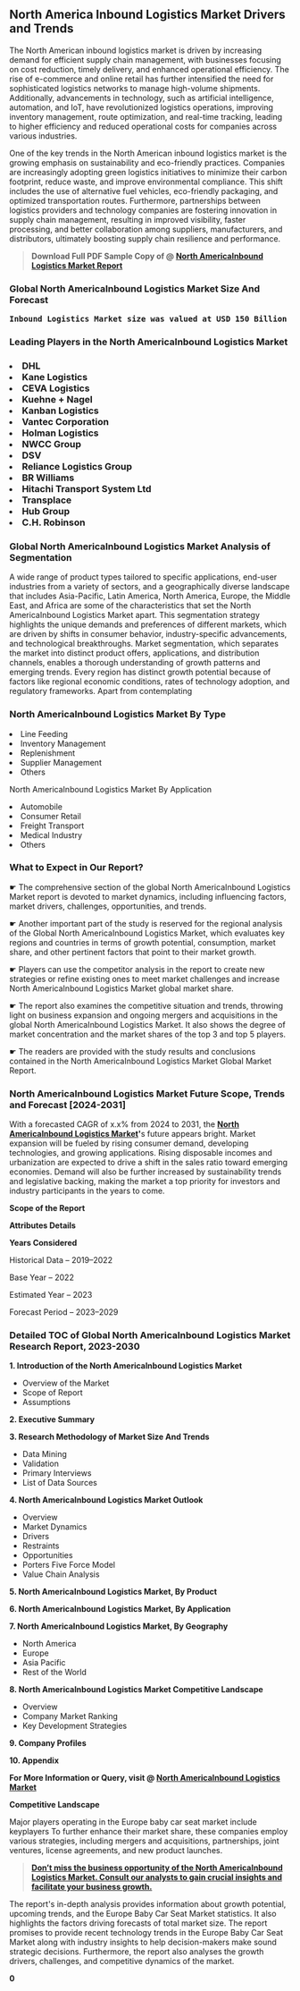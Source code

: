 <p> <h2>North America Inbound Logistics Market Drivers and Trends</h2><p>The North American inbound logistics market is driven by increasing demand for efficient supply chain management, with businesses focusing on cost reduction, timely delivery, and enhanced operational efficiency. The rise of e-commerce and online retail has further intensified the need for sophisticated logistics networks to manage high-volume shipments. Additionally, advancements in technology, such as artificial intelligence, automation, and IoT, have revolutionized logistics operations, improving inventory management, route optimization, and real-time tracking, leading to higher efficiency and reduced operational costs for companies across various industries.</p><p>One of the key trends in the North American inbound logistics market is the growing emphasis on sustainability and eco-friendly practices. Companies are increasingly adopting green logistics initiatives to minimize their carbon footprint, reduce waste, and improve environmental compliance. This shift includes the use of alternative fuel vehicles, eco-friendly packaging, and optimized transportation routes. Furthermore, partnerships between logistics providers and technology companies are fostering innovation in supply chain management, resulting in improved visibility, faster processing, and better collaboration among suppliers, manufacturers, and distributors, ultimately boosting supply chain resilience and performance.</p></p><blockquote id="" class=""><strong>Download Full PDF Sample Copy of @&nbsp;<a href="https://www.verifiedmarketreports.com/download-sample/?rid=487322&utm_source=GitHub-Jan&utm_medium=263" target="_blank">North AmericaInbound Logistics Market Report</a>&nbsp;&nbsp;</strong></blockquote><h3 id="" class=""><strong>Global&nbsp;North AmericaInbound Logistics Market Size And Forecast</strong></h3><pre class="reader-text-block__code-block"><strong>Inbound Logistics Market size was valued at USD 150 Billion in 2022 and is projected to reach USD 250 Billion by 2030, growing at a CAGR of 7.5% from 2024 to 2030.</strong></pre><h3 id="" class="">Leading Players in the&nbsp;North AmericaInbound Logistics Market</h3><h3 class=""></Li><Li>DHL</Li><Li> Kane Logistics</Li><Li> CEVA Logistics</Li><Li> Kuehne + Nagel</Li><Li> Kanban Logistics</Li><Li> Vantec Corporation</Li><Li> Holman Logistics</Li><Li> NWCC Group</Li><Li> DSV</Li><Li> Reliance Logistics Group</Li><Li> BR Williams</Li><Li> Hitachi Transport System Ltd</Li><Li> Transplace</Li><Li> Hub Group</Li><Li> C.H. Robinson</h3><h3 id="" class="">Global&nbsp;North AmericaInbound Logistics Market Analysis of Segmentation</h3><p id="" class="">A wide range of product types tailored to specific applications, end-user industries from a variety of sectors, and a geographically diverse landscape that includes Asia-Pacific, Latin America, North America, Europe, the Middle East, and Africa are some of the characteristics that set the North AmericaInbound Logistics Market apart. This segmentation strategy highlights the unique demands and preferences of different markets, which are driven by shifts in consumer behavior, industry-specific advancements, and technological breakthroughs. Market segmentation, which separates the market into distinct product offers, applications, and distribution channels, enables a thorough understanding of growth patterns and emerging trends. Every region has distinct growth potential because of factors like regional economic conditions, rates of technology adoption, and regulatory frameworks. Apart from contemplating</p><h3 id="" class="">North AmericaInbound Logistics Market&nbsp;By Type</h3><p></Li><Li>Line Feeding</Li><Li> Inventory Management</Li><Li> Replenishment</Li><Li> Supplier Management</Li><Li> Others</p><div class="" data-test-id=""><p>North AmericaInbound Logistics Market&nbsp;By Application</p></div><p class=""></Li><Li>Automobile</Li><Li> Consumer Retail</Li><Li> Freight Transport</Li><Li> Medical Industry</Li><Li> Others</p><div class="" data-test-id=""><h3><span class="">What to Expect in Our Report?</span></h3></div><div class="" data-test-id=""><p><span class="">☛ The comprehensive section of the global North AmericaInbound Logistics Market report is devoted to market dynamics, including influencing factors, market drivers, challenges, opportunities, and trends.</span></p></div><div class="" data-test-id=""><p><span class="">☛ Another important part of the study is reserved for the regional analysis of the Global North AmericaInbound Logistics Market, which evaluates key regions and countries in terms of growth potential, consumption, market share, and other pertinent factors that point to their market growth.</span></p></div><div class="" data-test-id=""><p><span class="">☛ Players can use the competitor analysis in the report to create new strategies or refine existing ones to meet market challenges and increase North AmericaInbound Logistics Market global market share.</span></p></div><div class="" data-test-id=""><p><span class="">☛ The report also examines the competitive situation and trends, throwing light on business expansion and ongoing mergers and acquisitions in the global North AmericaInbound Logistics Market. It also shows the degree of market concentration and the market shares of the top 3 and top 5 players.</span></p></div><div class="" data-test-id=""><p><span class="">☛ The readers are provided with the study results and conclusions contained in the North AmericaInbound Logistics Market Global Market Report.</span></p></div><div class="" data-test-id=""><h3><span class="">North AmericaInbound Logistics Market Future Scope, Trends and Forecast [2024-2031]</span></h3></div><div class="" data-test-id=""><p><span class="">With a forecasted CAGR of x.x% from 2024 to 2031, the <strong><a href="https://www.verifiedmarketreports.com/download-sample/?rid=487322&utm_source=GitHub-Jan&utm_medium=263" target="_blank">North AmericaInbound Logistics Market</a>'</strong>s future appears bright. Market expansion will be fueled by rising consumer demand, developing technologies, and growing applications. Rising disposable incomes and urbanization are expected to drive a shift in the sales ratio toward emerging economies. Demand will also be further increased by sustainability trends and legislative backing, making the market a top priority for investors and industry participants in the years to come.</span></p><p id="ember66" class="ember-view reader-text-block__paragraph"><strong>Scope of the Report</strong></p><p id="ember67" class="ember-view reader-text-block__paragraph"><strong>Attributes Details</strong></p><p id="ember68" class="ember-view reader-text-block__paragraph"><strong>Years Considered</strong></p><p id="ember69" class="ember-view reader-text-block__paragraph">Historical Data &ndash; 2019&ndash;2022</p><p id="ember70" class="ember-view reader-text-block__paragraph">Base Year &ndash; 2022</p><p id="ember71" class="ember-view reader-text-block__paragraph">Estimated Year &ndash; 2023</p><p id="ember72" class="ember-view reader-text-block__paragraph">Forecast Period &ndash; 2023&ndash;2029</p></div><h3 id="" class="">Detailed TOC of Global North AmericaInbound Logistics Market Research Report, 2023-2030</h3><p id="" class=""><strong>1. Introduction of the North AmericaInbound Logistics Market</strong></p><ul><li>Overview of the Market</li><li>Scope of Report</li><li>Assumptions</li></ul><p id="" class=""><strong>2. Executive Summary</strong></p><p id="" class=""><strong>3. Research Methodology of Market Size And Trends</strong></p><ul><li>Data Mining</li><li>Validation</li><li>Primary Interviews</li><li>List of Data Sources</li></ul><p id="" class=""><strong>4. North AmericaInbound Logistics Market Outlook</strong></p><ul><li>Overview</li><li>Market Dynamics</li><li>Drivers</li><li>Restraints</li><li>Opportunities</li><li>Porters Five Force Model</li><li>Value Chain Analysis</li></ul><p id="" class=""><strong>5. North AmericaInbound Logistics Market, By Product</strong></p><p id="" class=""><strong>6. North AmericaInbound Logistics Market, By Application</strong></p><p id="" class=""><strong>7. North AmericaInbound Logistics Market, By Geography</strong></p><ul><li>North America</li><li>Europe</li><li>Asia Pacific</li><li>Rest of the World</li></ul><p id="" class=""><strong>8. North AmericaInbound Logistics Market Competitive Landscape</strong></p><ul><li>Overview</li><li>Company Market Ranking</li><li>Key Development Strategies</li></ul><p id="" class=""><strong>9. Company Profiles</strong></p><p id="" class=""><strong>10. Appendix</strong></p><p><strong>For More Information or Query, visit&nbsp;@ <a href="https://www.verifiedmarketreports.com/product/inbound-logistics-market/" target="_blank">North AmericaInbound Logistics Market</a></strong></p><p id="ember61" class="ember-view reader-text-block__paragraph"><strong>Competitive Landscape</strong></p><p id="ember62" class="ember-view reader-text-block__paragraph">Major players operating in the Europe baby car seat market include keyplayers To further enhance their market share, these companies employ various strategies, including mergers and acquisitions, partnerships, joint ventures, license agreements, and new product launches.</p><blockquote id="ember63" class="ember-view reader-text-block__blockquote"><strong><a href="https://www.verifiedmarketreports.com/download-sample/?rid=487322&utm_source=GitHub-Jan&utm_medium=263" target="_blank">Don&rsquo;t miss the business opportunity of the North AmericaInbound Logistics Market. Consult our analysts to gain crucial insights and facilitate your business growth.</a></strong></blockquote><p id="ember64" class="ember-view reader-text-block__paragraph">The report's in-depth analysis provides information about growth potential, upcoming trends, and the Europe Baby Car Seat Market statistics. It also highlights the factors driving forecasts of total market size. The report promises to provide recent technology trends in the Europe Baby Car Seat Market along with industry insights to help decision-makers make sound strategic decisions. Furthermore, the report also analyses the growth drivers, challenges, and competitive dynamics of the market.</p><p class="ember-view reader-text-block__paragraph"><strong>0</strong></p>
